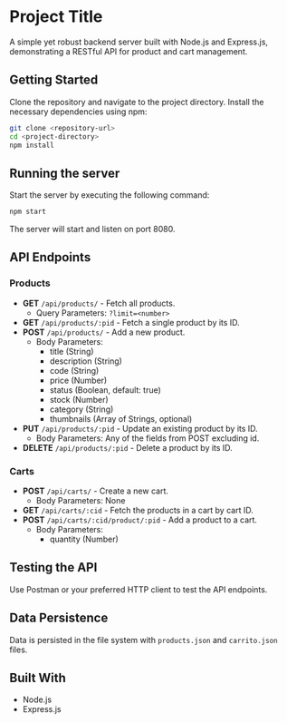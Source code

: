 # Project Title

A simple yet robust backend server built with Node.js and Express.js, demonstrating a RESTful API for product and cart management. 

## Getting Started

Clone the repository and navigate to the project directory. Install the necessary dependencies using npm:

```bash
git clone <repository-url>
cd <project-directory>
npm install
```

## Running the server

Start the server by executing the following command:

```bash
npm start
```

The server will start and listen on port 8080.

## API Endpoints

### Products
- **GET** `/api/products/` - Fetch all products.
  - Query Parameters: `?limit=<number>`
- **GET** `/api/products/:pid` - Fetch a single product by its ID.
- **POST** `/api/products/` - Add a new product.
  - Body Parameters:
    - title (String)
    - description (String)
    - code (String)
    - price (Number)
    - status (Boolean, default: true)
    - stock (Number)
    - category (String)
    - thumbnails (Array of Strings, optional)
- **PUT** `/api/products/:pid` - Update an existing product by its ID.
  - Body Parameters: Any of the fields from POST excluding id.
- **DELETE** `/api/products/:pid` - Delete a product by its ID.

### Carts
- **POST** `/api/carts/` - Create a new cart.
  - Body Parameters: None
- **GET** `/api/carts/:cid` - Fetch the products in a cart by cart ID.
- **POST** `/api/carts/:cid/product/:pid` - Add a product to a cart.
  - Body Parameters:
    - quantity (Number)

## Testing the API

Use Postman or your preferred HTTP client to test the API endpoints.

## Data Persistence

Data is persisted in the file system with `products.json` and `carrito.json` files.

## Built With
- Node.js
- Express.js
